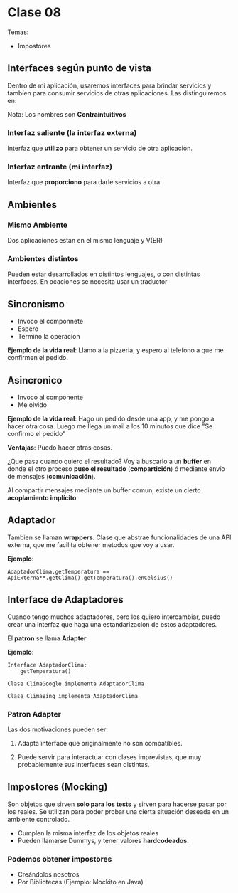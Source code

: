 # Clase 08

Temas:

* Impostores

## Interfaces según punto de vista

Dentro de mi aplicación, usaremos interfaces para brindar servicios y tambíen para consumir servicios de otras aplicaciones. Las distinguiremos en:

Nota: Los nombres son **Contraintuitivos**

### Interfaz saliente (la interfaz externa)

Interfaz que **utilizo** para obtener un servicio de otra aplicacion.

### Interfaz entrante (mi interfaz)

Interfaz que **proporciono** para darle servicios a otra



## Ambientes

### Mismo Ambiente

Dos aplicaciones estan en el mismo lenguaje y V(ER)

### Ambientes distintos

Pueden estar desarrollados en distintos lenguajes, o con distintas interfaces.
En ocaciones se necesita usar un traductor 

## Sincronismo

* Invoco el componnete
* Espero
* Termino la operacion

**Ejemplo de la vida real**: Llamo a la pizzeria, y espero al telefono a que me confirmen el pedido.

## Asincronico

* Invoco al componente
* Me olvido

**Ejemplo de la vida real**: Hago un pedido desde una app, y me pongo a hacer otra cosa. Luego me llega un mail a los 10 minutos que dice "Se confirmo el pedido"

**Ventajas**: Puedo hacer otras cosas.

¿Que pasa cuando quiero el resultado?
Voy a buscarlo a un **buffer** en donde el otro proceso **puso el resultado** (**compartición**) ó mediante envío de mensajes (**comunicación**).

Al compartir mensajes mediante un buffer comun, existe un cierto **acoplamiento implícito**.

## Adaptador

Tambien se llaman **wrappers**. Clase que abstrae funcionalidades de una API externa, que me facilita obtener metodos que voy a usar.

**Ejemplo**:

```
AdaptadorClima.getTemperatura == ApiExterna**.getClima().getTemperatura().enCelsius()
```

## Interface de Adaptadores

Cuando tengo muchos adaptadores, pero los quiero intercambiar, puedo crear una interfaz que haga una estandarizacion de estos adaptadores.

El **patron** se llama **Adapter**

**Ejemplo**:

```
Interface AdaptadorClima:
    getTemperatura()

Clase ClimaGoogle implementa AdaptadorClima

Clase ClimaBing implementa AdaptadorClima
```

### Patron Adapter

Las dos motivaciones pueden ser:

1) Adapta interface que originalmente no son compatibles.

2) Puede servir para interactuar con clases imprevistas, que muy probablemente sus interfaces sean distintas.

## Impostores (Mocking)

Son objetos que sirven **solo para los tests** y sirven para hacerse pasar por los reales. Se utilizan para poder probar una cierta situación deseada en un ambiente controlado.

* Cumplen la misma interfaz de los objetos reales
* Pueden llamarse Dummys, y tener valores **hardcodeados**.

### Podemos obtener impostores

* Creándolos nosotros
* Por Bibliotecas (Ejemplo: Mockito en Java)

